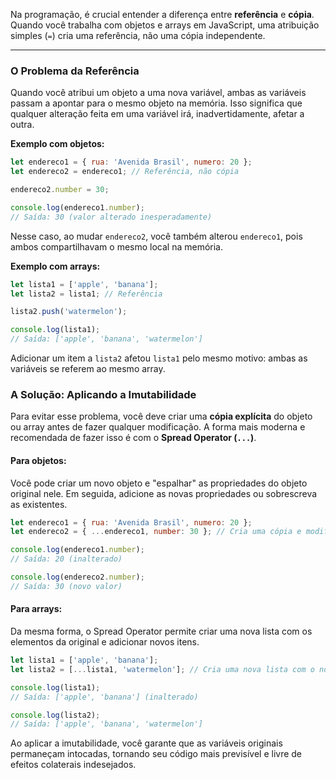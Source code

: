 Na programação, é crucial entender a diferença entre **referência** e **cópia**. Quando você trabalha com objetos e arrays em JavaScript, uma atribuição simples (`=`) cria uma referência, não uma cópia independente.

-----

### O Problema da Referência

Quando você atribui um objeto a uma nova variável, ambas as variáveis passam a apontar para o mesmo objeto na memória. Isso significa que qualquer alteração feita em uma variável irá, inadvertidamente, afetar a outra.

**Exemplo com objetos:**

```javascript
let endereco1 = { rua: 'Avenida Brasil', numero: 20 };
let endereco2 = endereco1; // Referência, não cópia

endereco2.number = 30;

console.log(endereco1.number);
// Saída: 30 (valor alterado inesperadamente)
```

Nesse caso, ao mudar `endereco2`, você também alterou `endereco1`, pois ambos compartilhavam o mesmo local na memória.

**Exemplo com arrays:**

```javascript
let lista1 = ['apple', 'banana'];
let lista2 = lista1; // Referência

lista2.push('watermelon');

console.log(lista1);
// Saída: ['apple', 'banana', 'watermelon']
```

Adicionar um item a `lista2` afetou `lista1` pelo mesmo motivo: ambas as variáveis se referem ao mesmo array.

### A Solução: Aplicando a Imutabilidade

Para evitar esse problema, você deve criar uma **cópia explícita** do objeto ou array antes de fazer qualquer modificação. A forma mais moderna e recomendada de fazer isso é com o **Spread Operator (`...`)**.

#### Para objetos:

Você pode criar um novo objeto e "espalhar" as propriedades do objeto original nele. Em seguida, adicione as novas propriedades ou sobrescreva as existentes.

```javascript
let endereco1 = { rua: 'Avenida Brasil', numero: 20 };
let endereco2 = { ...endereco1, number: 30 }; // Cria uma cópia e modifica

console.log(endereco1.number);
// Saída: 20 (inalterado)

console.log(endereco2.number);
// Saída: 30 (novo valor)
```

#### Para arrays:

Da mesma forma, o Spread Operator permite criar uma nova lista com os elementos da original e adicionar novos itens.

```javascript
let lista1 = ['apple', 'banana'];
let lista2 = [...lista1, 'watermelon']; // Cria uma nova lista com o novo item

console.log(lista1);
// Saída: ['apple', 'banana'] (inalterado)

console.log(lista2);
// Saída: ['apple', 'banana', 'watermelon']
```

Ao aplicar a imutabilidade, você garante que as variáveis originais permaneçam intocadas, tornando seu código mais previsível e livre de efeitos colaterais indesejados.
